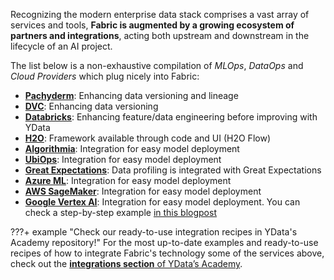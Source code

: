Recognizing the modern enterprise data stack comprises a vast array of services and tools, **Fabric is augmented by a growing ecosystem of partners and integrations**, acting both upstream and downstream in the lifecycle of an AI project. 

The list below is a non-exhaustive compilation of *MLOps*, *DataOps* and *Cloud Providers* which plug nicely into Fabric:

- **[Pachyderm](https://www.pachyderm.com/)**: Enhancing data versioning and lineage
- **[DVC](https://dvc.org/)**: Enhancing data versioning
- **[Databricks](https://databricks.com/)**: Enhancing feature/data engineering before improving with YData
- **[H2O](https://www.h2o.ai/blog/introducing-flow/)**: Framework available through code and UI (H2O Flow)
- **[Algorithmia](https://algorithmia.com/)**: Integration for easy model deployment
- **[UbiOps](https://ubiops.com/)**: Integration for easy model deployment
- **[Great Expectations](https://greatexpectations.io/)**: Data profiling is integrated with Great Expectations
- **[Azure ML](https://azure.microsoft.com/pt-pt/services/machine-learning/)**: Integration for easy model deployment
- **[AWS SageMaker](https://aws.amazon.com/sagemaker/)**: Integration for easy model deployment
- **[Google Vertex AI](https://cloud.google.com/vertex-ai)**: Integration for easy model deployment. You can check a step-by-step example [in this blogpost](https://ydata.ai/resources/integrating-ydata-fabric-and-vertex-ai)

???+ example "Check our ready-to-use integration recipes in YData's Academy repository!"
    For the most up-to-date examples and ready-to-use recipes of how to integrate Fabric's technology some of the services above, check out the [**integrations section** of YData’s Academy](https://github.com/ydataai/academy/tree/master/5%20-%20Integrations).